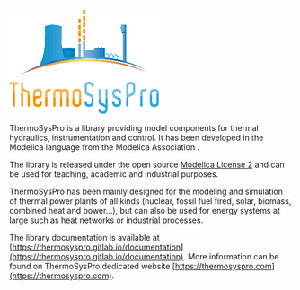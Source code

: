 ![ThermoSysPro](ThermoSysPro/logo_tsp.png)

ThermoSysPro is a library providing model components for thermal hydraulics, instrumentation and control. It has been developed in the Modelica language from the Modelica Association .

The library is released under the open source [Modelica License 2](https://www.modelica.org/licenses/ModelicaLicense2) and can be used for teaching, academic and industrial purposes.

ThermoSysPro has been mainly designed for the modeling and simulation of thermal power plants of all kinds (nuclear, fossil fuel fired, solar, biomass, combined heat and power…), but can also be used for energy systems at large such as heat networks or industrial processes.

The library documentation is available at [https://thermosyspro.gitlab.io/documentation](https://thermosyspro.gitlab.io/documentation).
More information can be found on ThermoSysPro dedicated website [https://thermosyspro.com](https://thermosyspro.com). 
